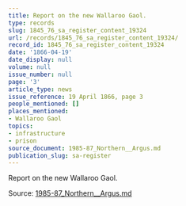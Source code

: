 ```yaml
---
title: Report on the new Wallaroo Gaol.
type: records
slug: 1845_76_sa_register_content_19324
url: /records/1845_76_sa_register_content_19324/
record_id: 1845_76_sa_register_content_19324
date: '1866-04-19'
date_display: null
volume: null
issue_number: null
page: '3'
article_type: news
issue_reference: 19 April 1866, page 3
people_mentioned: []
places_mentioned:
- Wallaroo Gaol
topics:
- infrastructure
- prison
source_document: 1985-87_Northern__Argus.md
publication_slug: sa-register
---
```


Report on the new Wallaroo Gaol.

Source: [1985-87_Northern__Argus.md](/downloads/markdown/1985-87_Northern__Argus.md)
